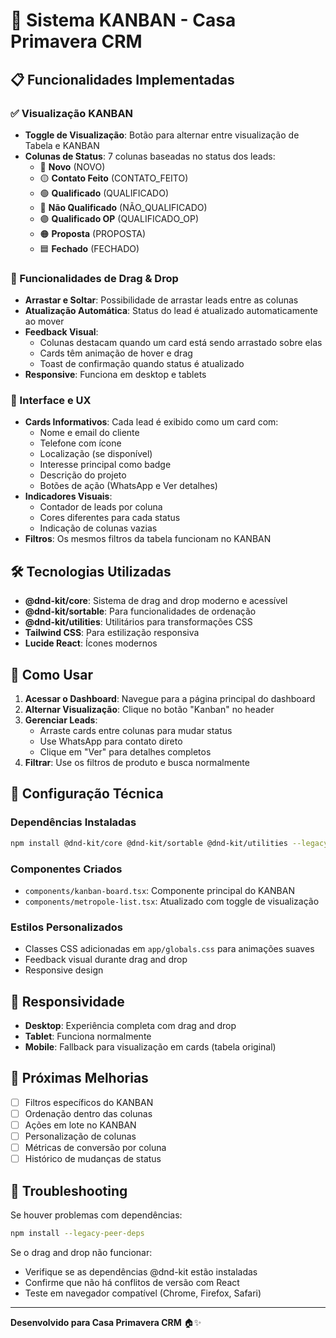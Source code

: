 # 🎯 Sistema KANBAN - Casa Primavera CRM

## 📋 Funcionalidades Implementadas

### ✅ Visualização KANBAN
- **Toggle de Visualização**: Botão para alternar entre visualização de Tabela e KANBAN
- **Colunas de Status**: 7 colunas baseadas no status dos leads:
  - 🔵 **Novo** (NOVO)
  - 🟡 **Contato Feito** (CONTATO_FEITO)  
  - 🟢 **Qualificado** (QUALIFICADO)
  - 🔴 **Não Qualificado** (NÃO_QUALIFICADO)
  - 🟣 **Qualificado OP** (QUALIFICADO_OP)
  - 🟠 **Proposta** (PROPOSTA)
  - 🟦 **Fechado** (FECHADO)

### 🎪 Funcionalidades de Drag & Drop
- **Arrastar e Soltar**: Possibilidade de arrastar leads entre as colunas
- **Atualização Automática**: Status do lead é atualizado automaticamente ao mover
- **Feedback Visual**: 
  - Colunas destacam quando um card está sendo arrastado sobre elas
  - Cards têm animação de hover e drag
  - Toast de confirmação quando status é atualizado
- **Responsive**: Funciona em desktop e tablets

### 🎨 Interface e UX
- **Cards Informativos**: Cada lead é exibido como um card com:
  - Nome e email do cliente
  - Telefone com ícone
  - Localização (se disponível)
  - Interesse principal como badge
  - Descrição do projeto
  - Botões de ação (WhatsApp e Ver detalhes)
- **Indicadores Visuais**: 
  - Contador de leads por coluna
  - Cores diferentes para cada status
  - Indicação de colunas vazias
- **Filtros**: Os mesmos filtros da tabela funcionam no KANBAN

## 🛠️ Tecnologias Utilizadas

- **@dnd-kit/core**: Sistema de drag and drop moderno e acessível
- **@dnd-kit/sortable**: Para funcionalidades de ordenação
- **@dnd-kit/utilities**: Utilitários para transformações CSS
- **Tailwind CSS**: Para estilização responsiva
- **Lucide React**: Ícones modernos

## 🚀 Como Usar

1. **Acessar o Dashboard**: Navegue para a página principal do dashboard
2. **Alternar Visualização**: Clique no botão "Kanban" no header
3. **Gerenciar Leads**: 
   - Arraste cards entre colunas para mudar status
   - Use WhatsApp para contato direto
   - Clique em "Ver" para detalhes completos
4. **Filtrar**: Use os filtros de produto e busca normalmente

## 🔧 Configuração Técnica

### Dependências Instaladas
```bash
npm install @dnd-kit/core @dnd-kit/sortable @dnd-kit/utilities --legacy-peer-deps
```

### Componentes Criados
- `components/kanban-board.tsx`: Componente principal do KANBAN
- `components/metropole-list.tsx`: Atualizado com toggle de visualização

### Estilos Personalizados
- Classes CSS adicionadas em `app/globals.css` para animações suaves
- Feedback visual durante drag and drop
- Responsive design

## 📱 Responsividade

- **Desktop**: Experiência completa com drag and drop
- **Tablet**: Funciona normalmente
- **Mobile**: Fallback para visualização em cards (tabela original)

## 🎯 Próximas Melhorias

- [ ] Filtros específicos do KANBAN
- [ ] Ordenação dentro das colunas
- [ ] Ações em lote no KANBAN
- [ ] Personalização de colunas
- [ ] Métricas de conversão por coluna
- [ ] Histórico de mudanças de status

## 🐛 Troubleshooting

Se houver problemas com dependências:
```bash
npm install --legacy-peer-deps
```

Se o drag and drop não funcionar:
- Verifique se as dependências @dnd-kit estão instaladas
- Confirme que não há conflitos de versão com React
- Teste em navegador compatível (Chrome, Firefox, Safari)

---

**Desenvolvido para Casa Primavera CRM** 🏠✨ 
